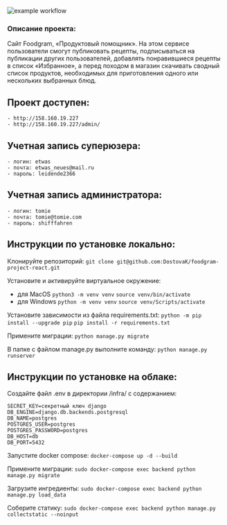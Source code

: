 ![example workflow](https://github.com/DostovaK/foodgram-project-react/actions/workflows/main.yml/badge.svg)

### Опиcание проекта:
Сайт Foodgram, «Продуктовый помощник». На этом сервисе пользователи смогут публиковать рецепты, подписываться на публикации других пользователей, добавлять понравившиеся рецепты в список «Избранное», а перед походом в магазин скачивать сводный список продуктов, необходимых для приготовления одного или нескольких выбранных блюд.

## Проект доступен:

```
- http://158.160.19.227
- http://158.160.19.227/admin/
```

## Учетная запись суперюзера:

```
- логин: etwas
- почта: etwas_neues@mail.ru
- пароль: leidende2366
```

## Учетная запись администратора:

```
- логин: tomie
- почта: tomie@tomie.com
- пароль: shifffahren
```

## Инструкции по установке локально:

Клонируйте репозиторий:
```git clone git@github.com:DostovaK/foodgram-project-react.git```

Установите и активируйте виртуальное окружение:
- для MacOS
```python3 -m venv venv```
```source venv/bin/activate```
- для Windows
```python -m venv venv```
```source venv/Scripts/activate```

Установите зависимости из файла requirements.txt:
```python -m pip install --upgrade pip```
```pip install -r requirements.txt```

Примените миграции:
```python manage.py migrate```

В папке с файлом manage.py выполните команду:
```python manage.py runserver```

## Инструкции по установке на облаке:
Cоздайте файл .env в директории /infra/ с содержанием:

```
SECRET_KEY=секретный ключ django
DB_ENGINE=django.db.backends.postgresql
DB_NAME=postgres
POSTGRES_USER=postgres
POSTGRES_PASSWORD=postgres
DB_HOST=db
DB_PORT=5432
```


Запустите docker compose:
```docker-compose up -d --build```  

Примените миграции:
```sudo docker-compose exec backend python manage.py migrate```

Загрузите ингредиенты:
```sudo docker-compose exec backend python manage.py load_data```

Соберите статику:
```sudo docker-compose exec backend python manage.py collectstatic --noinput```
